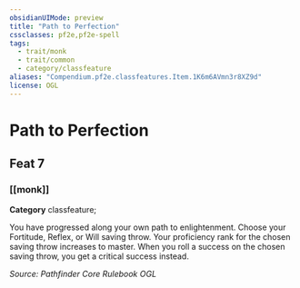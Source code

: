 ```yaml
---
obsidianUIMode: preview
title: "Path to Perfection"
cssclasses: pf2e,pf2e-spell
tags:
  - trait/monk
  - trait/common
  - category/classfeature
aliases: "Compendium.pf2e.classfeatures.Item.1K6m6AVmn3r8XZ9d"
license: OGL
---
```

# Path to Perfection
## Feat 7
### [[monk]]

**Category** classfeature; 




You have progressed along your own path to enlightenment. Choose your Fortitude, Reflex, or Will saving throw. Your proficiency rank for the chosen saving throw increases to master. When you roll a success on the chosen saving throw, you get a critical success instead.

*Source: Pathfinder Core Rulebook*
*OGL*